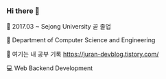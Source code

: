 ### Hi there 👋

🏫 2017.03 ~ Sejong University 곧 졸업

📖 Department of Computer Science and Engineering

📌 여기는 내 공부 기록 https://juran-devblog.tistory.com/

💻 Web Backend Development

<!--
**ijo0r98/ijo0r98** is a ✨ _special_ ✨ repository because its `README.md` (this file) appears on your GitHub profile.

Here are some ideas to get you started:

- 🔭 I’m currently working on ...
- 🌱 I’m currently learning ...
- 👯 I’m looking to collaborate on ...
- 🤔 I’m looking for help with ...
- 💬 Ask me about ...
- 📫 How to reach me: ...
- 😄 Pronouns: ...
- ⚡ Fun fact: ...
-->
